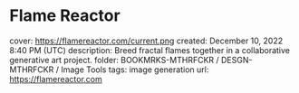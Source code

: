 # Flame Reactor

cover: https://flamereactor.com/current.png
created: December 10, 2022 8:40 PM (UTC)
description: Breed fractal flames together in a collaborative generative art project.
folder: BOOKMRKS-MTHRFCKR / DESGN-MTHRFCKR / Image Tools
tags: image generation
url: https://flamereactor.com